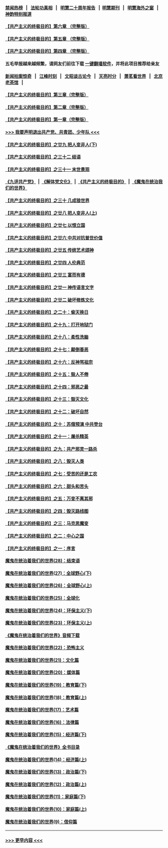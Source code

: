 #### [禁闻热榜](热点新闻.md?=0)  &nbsp;&nbsp;|&nbsp;&nbsp; [法轮功真相](https://github.com/gfw-breaker/truth/blob/master/README.md?=0) &nbsp;&nbsp;|&nbsp;&nbsp; [明慧二十周年报告](https://github.com/gfw-breaker/mh-reports/blob/master/README.md?=0) &nbsp;&nbsp;|&nbsp;&nbsp;[明慧期刊](https://github.com/gfw-breaker/mh-qikan) &nbsp;&nbsp;|&nbsp;&nbsp; [明慧海外之窗](https://github.com/gfw-breaker/mh-news/blob/master/README.md?=0) &nbsp;&nbsp;|&nbsp;&nbsp; [神韵特别报道](https://github.com/gfw-breaker/mh-news/blob/master/shenyun.md?=0)
#### [【共产主义的终极目的】第六章 （完整版）](../pages/nsc422/n11428913.md?t=03091531) 
#### [【共产主义的终极目的】第五章 （完整版）](../pages/nsc422/n11428912.md?t=03091531) 
#### [【共产主义的终极目的】第四章 （完整版）](../pages/nsc422/n11428907.md?t=03091531) 
#### 五毛举报越来越频繁，请网友们前往下载 [一键翻墙软件](https://github.com/gfw-breaker/ssr-accounts)，并将此项目推荐给亲友
#### [新闻拍案惊奇](https://github.com/gfw-breaker/banned-news/blob/master/pages/link4.md) &nbsp;&nbsp;|&nbsp;&nbsp; [江峰时刻](https://github.com/gfw-breaker/banned-news/blob/master/pages/link4.md) &nbsp;&nbsp;|&nbsp;&nbsp; [文昭谈古论今](https://github.com/gfw-breaker/banned-news/blob/master/pages/link4.md) &nbsp;&nbsp;|&nbsp;&nbsp; [天亮时分](https://github.com/gfw-breaker/banned-news/blob/master/pages/link4.md) &nbsp;&nbsp;|&nbsp;&nbsp; [萧茗看世界](https://github.com/gfw-breaker/banned-news/blob/master/pages/link4.md) &nbsp;&nbsp;|&nbsp;&nbsp; [北京老茶馆](https://github.com/gfw-breaker/banned-news/blob/master/pages/link4.md) &nbsp;&nbsp;|&nbsp;&nbsp; 
#### [【共产主义的终极目的】第三章（完整版）](../pages/nsc422/n11428848.md?t=03091531) 
#### [【共产主义的终极目的】第二章（完整版）](../pages/nsc422/n11428831.md?t=03091531) 
#### [【共产主义的终极目的】第一章（完整版）](../pages/nsc422/n11417651.md?t=03091531) 
#### [>>> 我要声明退出共产党、共青团、少年队 <<<](https://github.com/begood0513/goodnews/blob/master/quit/letter.md) 
#### [【共产主义的终极目的】之廿九 把人变非人(下)](../pages/nsc422/n11344140.md?t=03091531) 
#### [【共产主义的终极目的】之三十二 结语](../pages/nsc422/n11360535.md?t=03091531) 
#### [【共产主义的终极目的】之三十一 末世景观](../pages/nsc422/n11351129.md?t=03091531) 
#### [《九评共产党》](https://github.com/begood0513/9ping.md/blob/master/README.md) &nbsp;|&nbsp; [《解体党文化》](../../../../jtdwh.md/blob/master/README.md)  &nbsp;|&nbsp; [《共产主义的终极目的》](../../../../gczydzjmd.md/blob/master/README.md) &nbsp;|&nbsp; [《魔鬼在统治我们的世界》](../../../../mgztzwmdsj.md/blob/master/README.md) 
#### [【共产主义的终极目的】之三十 几成狼世界](../pages/nsc422/n11348280.md?t=03091531) 
#### [【共产主义的终极目的】之廿八 把人变非人(上)](../pages/nsc422/n11340492.md?t=03091531) 
#### [【共产主义的终极目的】之廿七 以恨立国](../pages/nsc422/n11336944.md?t=03091531) 
#### [【共产主义的终极目的】之廿六 中共对抗普世价值](../pages/nsc422/n11324785.md?t=03091531) 
#### [【共产主义的终极目的】之廿五 传统艺术颂神](../pages/nsc422/n11296396.md?t=03091531) 
#### [【共产主义的终极目的】之廿四 人伦典范](../pages/nsc422/n11296397.md?t=03091531) 
#### [【共产主义的终极目的】之廿三 富而有德](../pages/nsc422/n11283598.md?t=03091531) 
#### [【共产主义的终极目的】之廿一 神传语言文字](../pages/nsc422/n11263265.md?t=03091531) 
#### [【共产主义的终极目的】之廿二 破坏修炼文化](../pages/nsc422/n11245728.md?t=03091531) 
#### [【共产主义的终极目的】之二十：偷天换日](../pages/nsc422/n11238846.md?t=03091531) 
#### [【共产主义的终极目的】之十九：打开地狱门](../pages/nsc422/n11206376.md?t=03091531) 
#### [【共产主义的终极目的】之十八：柔性洗脑](../pages/nsc422/n11199994.md?t=03091531) 
#### [【共产主义的终极目的】之十七：颠倒善恶](../pages/nsc422/n11179782.md?t=03091531) 
#### [【共产主义的终极目的】之十六：反神骂祖宗](../pages/nsc422/n11166798.md?t=03091531) 
#### [【共产主义的终极目的】之十五：毁人不倦](../pages/nsc422/n11166792.md?t=03091531) 
#### [【共产主义的终极目的】之十四：邪恶之最](../pages/nsc422/n11150249.md?t=03091531) 
#### [【共产主义的终极目的】之十三：毁灭文化](../pages/nsc422/n11135227.md?t=03091531) 
#### [【共产主义的终极目的】之十二：破坏自然](../pages/nsc422/n11135214.md?t=03091531) 
#### [【共产主义的终极目的】之十：苏俄预演 中共登台](../pages/nsc422/n11118424.md?t=03091531) 
#### [【共产主义的终极目的】之十一：屠杀精英](../pages/nsc422/n11118442.md?t=03091531) 
#### [【共产主义的终极目的】之九：共产邪灵一路杀](../pages/nsc422/n11114139.md?t=03091531) 
#### [【共产主义的终极目的】之八：毁灭人类](../pages/nsc422/n11108503.md?t=03091531) 
#### [【共产主义的终极目的】之七：受苦的还是工农](../pages/nsc422/n11101809.md?t=03091531) 
#### [【共产主义的终极目的】之六：甜头和苦头](../pages/nsc422/n11096971.md?t=03091531) 
#### [【共产主义的终极目的】之五：万变不离其邪](../pages/nsc422/n11091285.md?t=03091531) 
#### [【共产主义的终极目的】之四：毁灭路线图](../pages/nsc422/n11086284.md?t=03091531) 
#### [【共产主义的终极目的】之三：马克思魔变](../pages/nsc422/n11061941.md?t=03091531) 
#### [【共产主义的终极目的】之二：中心之国](../pages/nsc422/n11047728.md?t=03091531) 
#### [【共产主义的终极目的】之一：序言](../pages/nsc422/n11086077.md?t=03091531) 
#### [魔鬼在统治着我们的世界(28)：结束语](../pages/nsc422/n10936246.md?t=03091531) 
#### [魔鬼在统治着我们的世界(27)：全球野心(下)](../pages/nsc422/n10928319.md?t=03091531) 
#### [魔鬼在统治着我们的世界(26)：全球野心(上)](../pages/nsc422/n10900318.md?t=03091531) 
#### [魔鬼在统治着我们的世界(25)：全球化](../pages/nsc422/n10788205.md?t=03091531) 
#### [魔鬼在统治着我们的世界(24)：环保主义(下)](../pages/nsc422/n10695307.md?t=03091531) 
#### [魔鬼在统治着我们的世界(23)：环保主义(上)](../pages/nsc422/n10688613.md?t=03091531) 
#### [《魔鬼在统治着我们的世界》音频下载](../pages/nsc422/n10635553.md?t=03091531) 
#### [魔鬼在统治着我们的世界(22)：恐怖主义](../pages/nsc422/n10614727.md?t=03091531) 
#### [魔鬼在统治着我们的世界(21)：文化篇](../pages/nsc422/n10597706.md?t=03091531) 
#### [魔鬼在统治着我们的世界(20)：媒体篇](../pages/nsc422/n10586579.md?t=03091531) 
#### [魔鬼在统治着我们的世界(19)：教育篇(下)](../pages/nsc422/n10564808.md?t=03091531) 
#### [魔鬼在统治着我们的世界(18)：教育篇(上)](../pages/nsc422/n10526970.md?t=03091531) 
#### [魔鬼在统治着我们的世界(17)：艺术篇](../pages/nsc422/n10499093.md?t=03091531) 
#### [魔鬼在统治着我们的世界(16)：法律篇](../pages/nsc422/n10485969.md?t=03091531) 
#### [魔鬼在统治着我们的世界(15)：经济篇(下)](../pages/nsc422/n10469975.md?t=03091531) 
#### [《魔鬼在统治着我们的世界》全书目录](../pages/nsc422/n10464261.md?t=03091531) 
#### [魔鬼在统治着我们的世界(14)：经济篇(上)](../pages/nsc422/n10457370.md?t=03091531) 
#### [魔鬼在统治着我们的世界(13)：政治篇(下)](../pages/nsc422/n10448270.md?t=03091531) 
#### [魔鬼在统治着我们的世界(12)：政治篇(上)](../pages/nsc422/n10444576.md?t=03091531) 
#### [魔鬼在统治着我们的世界(11)：家庭篇(下)](../pages/nsc422/n10440961.md?t=03091531) 
#### [魔鬼在统治着我们的世界(10)：家庭篇(上)](../pages/nsc422/n10435448.md?t=03091531) 
#### [魔鬼在统治着我们的世界(9)：信仰篇](../pages/nsc422/n10432159.md?t=03091531) 

----
#### [ >>> 更早内容 <<< ](../indexes/nsc422-earlier.md)
